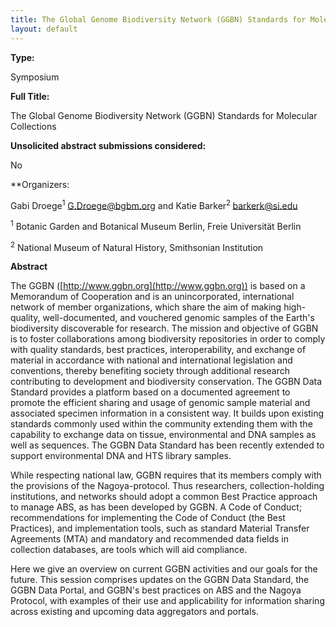 ```yaml
---
title: The Global Genome Biodiversity Network (GGBN) Standards for Molecular Collections
layout: default
---
```


**Type:**

Symposium

**Full Title:** 

The Global Genome Biodiversity Network (GGBN) Standards for Molecular Collections

**Unsolicited abstract submissions considered:** 

No
 
**Organizers: 

Gabi Droege<sup>1</sup> G.Droege@bgbm.org and Katie Barker<sup>2 </sup>barkerk@si.edu

<sup>1</sup> Botanic Garden and Botanical Museum Berlin, Freie Universität Berlin

<sup>2</sup> National Museum of Natural History, Smithsonian Institution

 

**Abstract**

The GGBN ([http://www.ggbn.org](http://www.ggbn.org)) is based on a Memorandum of Cooperation and is an unincorporated, international network of member organizations, which share the aim of making high-quality, well-documented, and vouchered genomic samples of the Earth's biodiversity discoverable for research. The mission and objective of GGBN is to foster collaborations among biodiversity repositories in order to comply with quality standards, best practices, interoperability, and exchange of material in accordance with national and international legislation and conventions, thereby benefiting society through additional research contributing to development and biodiversity conservation. The GGBN Data Standard provides a platform based on a documented agreement to promote the efficient sharing and usage of genomic sample material and associated specimen information in a consistent way. It builds upon existing standards commonly used within the community extending them with the capability to exchange data on tissue, environmental and DNA samples as well as sequences. The GGBN Data Standard has been recently extended to support environmental DNA and HTS library samples.

While respecting national law, GGBN requires that its members comply with the provisions of the Nagoya-protocol. Thus researchers, collection-holding institutions, and networks should adopt a common Best Practice approach to manage ABS, as has been developed by GGBN. A Code of Conduct; recommendations for implementing the Code of Conduct (the Best Practices), and implementation tools, such as standard Material Transfer Agreements (MTA) and mandatory and recommended data fields in collection databases, are tools which will aid compliance.

Here we give an overview on current GGBN activities and our goals for the future. This session comprises updates on the GGBN Data Standard, the GGBN Data Portal, and GGBN's best practices on ABS and the Nagoya Protocol, with examples of their use and applicability for information sharing across existing and upcoming data aggregators and portals.


